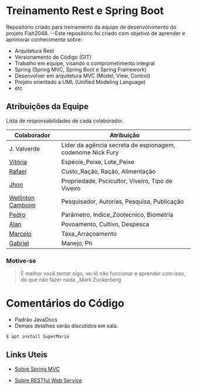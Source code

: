 # Treinamento Rest e Spring Boot

Repositório criado para treinamento da equipe de desenvolvimento do projeto Fish2048.
--Este repositório foi criado com objetivo de aprender e aprimorar conhecimento sobre:
  - Arquitetura Rest
  - Versionamento de Código (GIT)
  - Trabalho em equipe, visando o comprometimento integral
  - Spring (Spring MVC, Spring Boot e Spring Framework)
  - Desenvolver em arquitetura MVC (Model, View, Control)
  - Projeto orientado a UML (Unified Modeling Language)
  - etc

## Atribuições da Equipe
Lista de responsabilidades de cada colaborador.

| Colaborador | Atribuição |
| ------------| ---------- |
| J. Valverde | Líder da agência secreta de espionagem, codenome Nick Fury |
| [Vitória][PlGa] | Espécie_Peixe, Lote_Peixe |
| [Rafael][PlGa] | Custo_Ração, Ração, Alimentação |
| [Jhon][PlGh] | Propriedade, Pscicultor, Viveiro, Tipo de Viveiro |
| [Wellinton Camboim][PlMe] | Pesquisador, Autorias, Pesquisa, Publicação  |
| [Pedro][PlDb] | Parâmetro, Indice_Zootecnico, Biometria |
| [Alan][PlMm] | Povoamento, Cultivo, Despesca  |
| [Marcelo][PlOd] | Taxa_Arraçoamento |
| [Gabriel][PlGd] | Manejo, Ph |

### Motive-se
> É melhor você tentar algo,
> ve-lô não funcionar
> e aprender com isso,
> do que não fazer nada
_Mark Zuckerberg

# Comentários do Código
  - Padrão JavaDocs
  - Demais detalhes serão discutidos em sala.

```sh
$ apt install SuperMario
```

## Links Uteis

- [Sobre Spring MVC](https://blog.algaworks.com/spring-mvc/)
- [Sobre RESTful Web Service](https://terasolunaorg.github.io/guideline/5.2.0.RELEASE/en/ArchitectureInDetail/WebServiceDetail/REST.html)


   [PlDb]: <https://github.com/pedr>
   [PlGh]: <https://github.com/Jhonegao>
   [PlGd]: <https://github.com/GabrielPoets>
   [PlOd]: <https://github.com/mach3k>
   [PlMe]: <https://github.com/WellintonCamboim>
   [PlGa]: <https://github.com/AlanMiranda-BR/treinoRest>
   [PlMm]: <https://github.com/AlanMiranda-BR>
